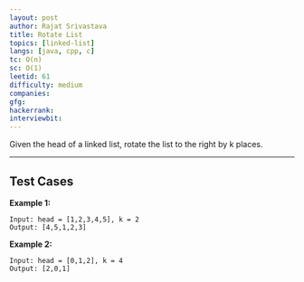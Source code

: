 ```yaml
---
layout: post
author: Rajat Srivastava
title: Rotate List
topics: [linked-list]
langs: [java, cpp, c]
tc: O(n)
sc: O(1)
leetid: 61
difficulty: medium
companies: 
gfg: 
hackerrank: 
interviewbit: 
---
```


Given the head of a linked list, rotate the list to the right by k places.

---

## Test Cases

**Example 1:** 
```
Input: head = [1,2,3,4,5], k = 2
Output: [4,5,1,2,3]
```

**Example 2:** 
```
Input: head = [0,1,2], k = 4
Output: [2,0,1]
```
